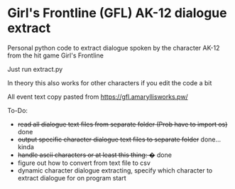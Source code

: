 # Girl's Frontline (GFL) AK-12 dialogue extract
Personal python code to extract dialogue spoken by the character AK-12 from the hit game Girl's Frontline

Just run extract.py

In theory this also works for other characters if you edit the code a bit

All event text copy pasted from https://gfl.amaryllisworks.pw/

To-Do:
- ~~read all dialogue text files from separate folder (Prob have to import os)~~ done
- ~~output specific character dialogue text files to separate folder~~ done... kinda
- ~~handle ascii characters or at least this thing: �~~ done
- figure out how to convert from text file to csv
- dynamic character dialogue extracting, specify which character to extract dialogue for on program start
